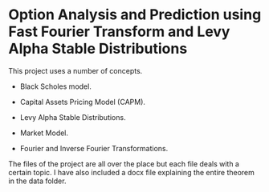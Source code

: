 # Option Analysis and Prediction using Fast Fourier Transform and Levy Alpha Stable Distributions

This project uses a number of concepts.

- Black Scholes model.

- Capital Assets Pricing Model (CAPM).

- Levy Alpha Stable Distributions. 

- Market Model.

- Fourier and Inverse Fourier Transformations.

The files of the project are all over the place but each file deals with a certain topic. I have also included a docx file explaining the entire theorem in the data folder. 

